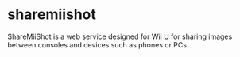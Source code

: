 # sharemiishot
ShareMiiShot is a web service designed for Wii U for sharing images between consoles and devices such as phones or PCs. 
